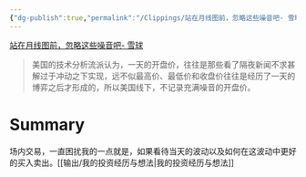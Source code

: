 ```yaml
---
{"dg-publish":true,"permalink":"/Clippings/站在月线图前，忽略这些噪音吧- 雪球/"}
---
```



[站在月线图前，忽略这些噪音吧- 雪球](https://xueqiu.com/3559889031/259892418)

> 美国的技术分析流派认为，一天的开盘价，往往是那些看了隔夜新闻不求甚解过于冲动之下实现，远不似最高价、最低价和收盘价往往是经历了一天的博弈之后才形成的，所以美国线下，不记录充满噪音的开盘价。

# Summary

场内交易，一直困扰我的一点就是，如果看待当天的波动以及如何在这波动中更好的买入卖出。[[输出/我的投资经历与想法\|我的投资经历与想法]]
